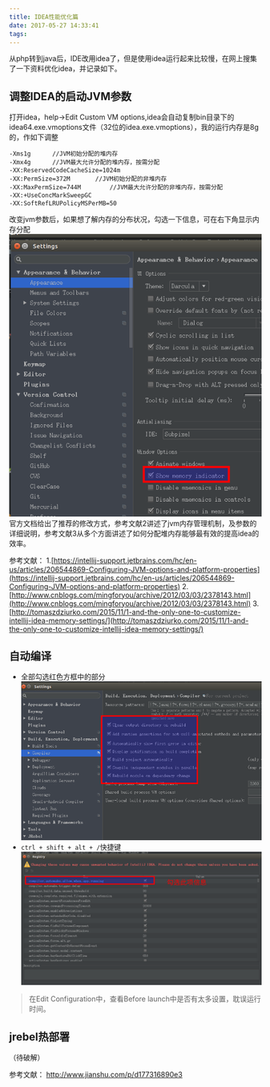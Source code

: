```yaml
---
title: IDEA性能优化篇
date: 2017-05-27 14:33:41
tags:
---
```


从php转到java后，IDE改用idea了，但是使用idea运行起来比较慢，在网上搜集了一下资料优化idea，并记录如下。

<!--more-->

## 调整IDEA的启动JVM参数
打开idea，help->Edit Custom VM options,idea会自动复制bin目录下的idea64.exe.vmoptions文件（32位的idea.exe.vmoptions），我的运行内存是8g的，作如下调整
```
-Xms1g		//JVM初始分配的堆内存
-Xmx4g		//JVM最大允许分配的堆内存，按需分配
-XX:ReservedCodeCacheSize=1024m
-XX:PermSize=372M		//JVM初始分配的非堆内存
-XX:MaxPermSize=744M		//JVM最大允许分配的非堆内存，按需分配
-XX:+UseConcMarkSweepGC
-XX:SoftRefLRUPolicyMSPerMB=50
```
改变jvm参数后，如果想了解内存的分布状况，勾选一下信息，可在右下角显示内存分配
![](/images/选区_022.png)
官方文档给出了推荐的修改方式，参考文献2讲述了jvm内存管理机制，及参数的详细说明，参考文献3从多个方面讲述了如何分配堆内存能够最有效的提高idea的效率。

参考文献：
1.[https://intellij-support.jetbrains.com/hc/en-us/articles/206544869-Configuring-JVM-options-and-platform-properties](https://intellij-support.jetbrains.com/hc/en-us/articles/206544869-Configuring-JVM-options-and-platform-properties) 
2.[http://www.cnblogs.com/mingforyou/archive/2012/03/03/2378143.html](http://www.cnblogs.com/mingforyou/archive/2012/03/03/2378143.html) 
3.[http://tomaszdziurko.com/2015/11/1-and-the-only-one-to-customize-intellij-idea-memory-settings/](http://tomaszdziurko.com/2015/11/1-and-the-only-one-to-customize-intellij-idea-memory-settings/) 

## 自动编译
+ 全部勾选红色方框中的部分
![](/images/选区_021.png)
+ ``ctrl + shift + alt + /``快捷键
![](/images/选区_094.png)

> 在Edit Configuration中，查看Before launch中是否有太多设置，耽误运行时间。


## jrebel热部署
（待破解）


参考文献：
http://www.jianshu.com/p/d177316890e3